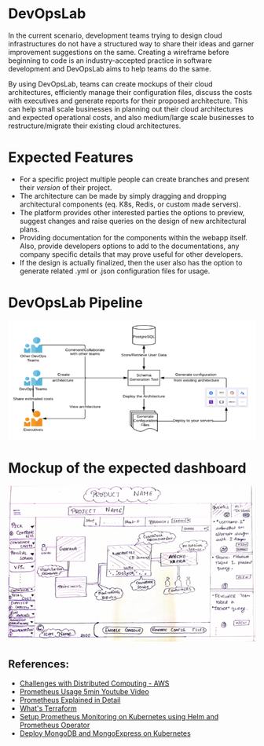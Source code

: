 # DevOpsLab
In the current scenario, development teams trying to design cloud infrastructures do not have a structured way to share their ideas and garner improvement suggestions on the same. 
Creating a wireframe before beginning to code is an industry-accepted practice in software development and DevOpsLab aims to help teams do the same.

By using DevOpsLab, teams can create mockups of their cloud architectures, efficiently manage their configuration files, discuss the costs with executives and generate reports for their proposed architecture. This can help small scale businesses in planning out their cloud architectures and expected operational costs, and also medium/large scale businesses to restructure/migrate their existing cloud architectures. 

# Expected Features
- For a specific project multiple people can create branches and present their *version* of their project.
- The architecture can be made by simply dragging and dropping architectural components (eq. K8s, Redis, or custom made servers).
- The platform provides other interested parties the options to preview, suggest changes and raise queries on the design of new architectural plans.
- Providing documentation for the components within the webapp itself. Also, provide developers options to add to the documentations, any company specific details that may prove useful for other developers.
- If the design is actually finalized, then the user also has the option to generate related .yml or .json configuration files for usage.  

# DevOpsLab Pipeline
![pipeline](https://github.com/theadityasam/devopslab/blob/master/images/pipeline.png)

# Mockup of the expected dashboard
![dashboard](https://github.com/theadityasam/devopslab/blob/master/images/dashboard.png)

## References:
- [Challenges with Distributed Computing - AWS](https://aws.amazon.com/builders-library/challenges-with-distributed-systems/#:~:text=Distributed%20problems%20occur%20at%20all,just%20low%2Dlevel%20physical%20machines.&text=Distributed%20problems%20get%20worse%20at,the%20system%2C%20due%20to%20recursion.&text=Distributed%20bugs%20often%20show%20up,are%20deployed%20to%20a%20system.&text=Distributed%20bugs%20can%20spread%20across%20an%20entire%20system.)
- [Prometheus Usage 5min Youtube Video](https://www.youtube.com/watch?v=WUkNnY65htQ)
- [Prometheus Explained in Detail](https://www.youtube.com/watch?v=h4Sl21AKiDg)
- [What's Terraform](https://www.youtube.com/watch?v=l5k1ai_GBDE)
- [Setup Prometheus Monitoring on Kubernetes using Helm and Prometheus Operator](https://www.youtube.com/watch?v=QoDqxm7ybLc)
- [Deploy MongoDB and MongoExpress on Kubernetes](https://www.youtube.com/watch?v=EQNO_kM96Mo)
